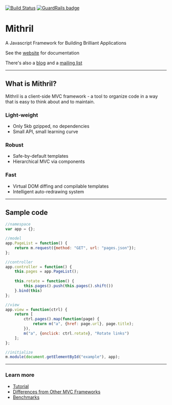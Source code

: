 [![Build Status](https://travis-ci.org/lhorie/mithril.js.svg?branch=master)](https://travis-ci.org/lhorie/mithril.js) [![GuardRails badge](https://badges.production.guardrails.io/bennythejudge/mithril.js.svg)](https://www.guardrails.io)

# Mithril

A Javascript Framework for Building Brilliant Applications

See the [website](http://lhorie.github.io/mithril) for documentation

There's also a [blog](http://lhorie.github.io/mithril-blog) and a [mailing list](https://groups.google.com/forum/#!forum/mithriljs)

---

## What is Mithril?

Mithril is a client-side MVC framework - a tool to organize code in a way that is easy to think about and to maintain.

### Light-weight

- Only 5kb gzipped, no dependencies
- Small API, small learning curve

### Robust

- Safe-by-default templates
- Hierarchical MVC via components

### Fast

- Virtual DOM diffing and compilable templates
- Intelligent auto-redrawing system

---

## Sample code

```javascript
//namespace
var app = {};

//model
app.PageList = function() {
	return m.request({method: "GET", url: "pages.json"});
};

//controller
app.controller = function() {
	this.pages = app.PageList();
	
	this.rotate = function() {
		this.pages().push(this.pages().shift())
	}.bind(this)
};

//view
app.view = function(ctrl) {
	return [
		ctrl.pages().map(function(page) {
			return m("a", {href: page.url}, page.title);
		}),
		m("a", {onclick: ctrl.rotate}, "Rotate links")
	];
};

//initialize
m.module(document.getElementById("example"), app);
```

---

### Learn more

- [Tutorial](http://lhorie.github.io/mithril/getting-started.html)
- [Differences from Other MVC Frameworks](http://lhorie.github.io/mithril/comparison.html)
- [Benchmarks](http://lhorie.github.io/mithril/benchmarks.html)